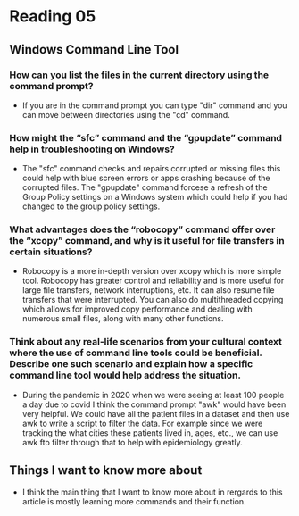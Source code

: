# Reading 05 
## Windows Command Line Tool


### How can you list the files in the current directory using the command prompt?
- If you are in the command prompt you can type "dir" command and you can move between directories using the "cd" command.

### How might the “sfc” command and the “gpupdate” command help in troubleshooting on Windows?
- The "sfc" command checks and repairs corrupted or missing files this could help with blue screen errors or apps crashing because of the corrupted files. The "gpupdate" command forcese a refresh of the Group Policy settings on a Windows system which could help if you had changed to the group policy settings. 

### What advantages does the “robocopy” command offer over the “xcopy” command, and why is it useful for file transfers in certain situations?
- Robocopy is a more in-depth version over xcopy which is more simple tool. Robocopy has greater control and reliability and is more useful for large file transfers, network interruptions, etc. It can also resume file transfers that were interrupted. You can also do multithreaded copying which allows for improved copy performance and dealing with numerous small files, along with many other functions.   

### Think about any real-life scenarios from your cultural context where the use of command line tools could be beneficial. Describe one such scenario and explain how a specific command line tool would help address the situation.
- During the pandemic in 2020 when we were seeing at least 100 people a day due to covid I think the command prompt "awk" would have been very helpful. We could have all the patient files in a dataset and then use awk to write a script to filter the data. For example since we were tracking the what cities these patients lived in, ages, etc., we can use awk fto filter through that to help with epidemiology greatly. 

## Things I want to know more about
- I think the main thing that I want to know more about in rergards to this article is mostly learning more commands and their function.